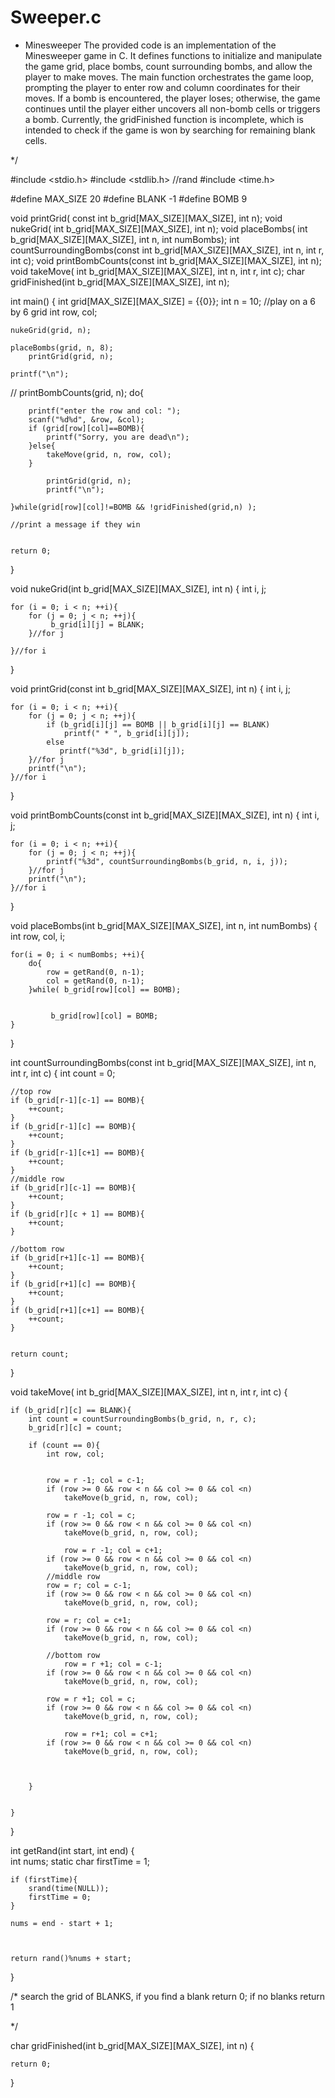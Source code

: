 # Sweeper.c


*
  Minesweeper 
The provided code is an implementation of the Minesweeper game in C. It defines functions to initialize and manipulate the game grid, place bombs, count surrounding bombs, and allow the player to make moves. The main function orchestrates the game loop, prompting the player to enter row and column coordinates for their moves. If a bomb is encountered, the player loses; otherwise, the game continues until the player either uncovers all non-bomb cells or triggers a bomb. Currently, the gridFinished function is incomplete, which is intended to check if the game is won by searching for remaining blank cells.








  
  
  


*/

#include <stdio.h>
#include <stdlib.h> //rand
#include <time.h>

#define MAX_SIZE 20
#define BLANK -1
#define BOMB 9


void printGrid( const int b_grid[MAX_SIZE][MAX_SIZE], int n);
void nukeGrid( int b_grid[MAX_SIZE][MAX_SIZE], int n);
void placeBombs( int b_grid[MAX_SIZE][MAX_SIZE], int n, int numBombs);
int countSurroundingBombs(const int b_grid[MAX_SIZE][MAX_SIZE], int n, int r, int c);
void printBombCounts(const  int b_grid[MAX_SIZE][MAX_SIZE], int n);
void takeMove( int b_grid[MAX_SIZE][MAX_SIZE], int n, int r, int c);
char gridFinished(int b_grid[MAX_SIZE][MAX_SIZE], int n);

int main()
{
	int grid[MAX_SIZE][MAX_SIZE] = {{0}};
	int n = 10; //play on a 6 by 6 grid
	int row, col;
	
	nukeGrid(grid, n);

	placeBombs(grid, n, 8);
		printGrid(grid, n);
		
	printf("\n");
//	   printBombCounts(grid, n);
	do{
	
		printf("enter the row and col: ");
		scanf("%d%d", &row, &col);
		if (grid[row][col]==BOMB){
			printf("Sorry, you are dead\n");
		}else{
			takeMove(grid, n, row, col);
		}
		
			printGrid(grid, n);
			printf("\n");
			
	}while(grid[row][col]!=BOMB && !gridFinished(grid,n) );
	
	//print a message if they win
	
   
	return 0;
}

void nukeGrid(int b_grid[MAX_SIZE][MAX_SIZE], int n)
{
	int i, j;
	
	for (i = 0; i < n; ++i){
		for (j = 0; j < n; ++j){
		     b_grid[i][j] = BLANK;
		}//for j
		
	}//for i
	
}

void printGrid(const int b_grid[MAX_SIZE][MAX_SIZE], int n)
{
	int i, j;
	
	for (i = 0; i < n; ++i){
		for (j = 0; j < n; ++j){
			if (b_grid[i][j] == BOMB || b_grid[i][j] == BLANK)
				printf(" * ", b_grid[i][j]);
			else
		       printf("%3d", b_grid[i][j]);
		}//for j
		printf("\n");	
	}//for i
}

void printBombCounts(const int b_grid[MAX_SIZE][MAX_SIZE], int n)
{
	int i, j;
	
	for (i = 0; i < n; ++i){
		for (j = 0; j < n; ++j){
		    printf("%3d", countSurroundingBombs(b_grid, n, i, j));
		}//for j
		printf("\n");	
	}//for i
}

void placeBombs(int b_grid[MAX_SIZE][MAX_SIZE], int n, int numBombs)
{
	int row, col, i;
	
	for(i = 0; i < numBombs; ++i){
		do{
			row = getRand(0, n-1);
	        col = getRand(0, n-1);
		}while( b_grid[row][col] == BOMB);
		
	
	         b_grid[row][col] = BOMB;
	}
}


int countSurroundingBombs(const int b_grid[MAX_SIZE][MAX_SIZE], int n, int r, int c)
{
	int count = 0;
	
	//top row
	if (b_grid[r-1][c-1] == BOMB){
		++count;
	}
	if (b_grid[r-1][c] == BOMB){
		++count;
	}
	if (b_grid[r-1][c+1] == BOMB){
		++count;
	}
	//middle row
	if (b_grid[r][c-1] == BOMB){
		++count;
	}
	if (b_grid[r][c + 1] == BOMB){
		++count;
	}
	
	//bottom row
	if (b_grid[r+1][c-1] == BOMB){
		++count;
	}
	if (b_grid[r+1][c] == BOMB){
		++count;
	}
	if (b_grid[r+1][c+1] == BOMB){
		++count;
	}


	return count;
}

void takeMove( int b_grid[MAX_SIZE][MAX_SIZE], int n, int r, int c)
{
	
	if (b_grid[r][c] == BLANK){
		int count = countSurroundingBombs(b_grid, n, r, c);
		b_grid[r][c] = count;
		
		if (count == 0){
			int row, col;
			
			
			row = r -1; col = c-1;
			if (row >= 0 && row < n && col >= 0 && col <n)
				takeMove(b_grid, n, row, col);
				
			row = r -1; col = c;
			if (row >= 0 && row < n && col >= 0 && col <n)
				takeMove(b_grid, n, row, col);
				
				row = r -1; col = c+1;
			if (row >= 0 && row < n && col >= 0 && col <n)
				takeMove(b_grid, n, row, col);
			//middle row	
			row = r; col = c-1;
			if (row >= 0 && row < n && col >= 0 && col <n)
				takeMove(b_grid, n, row, col);
				
			row = r; col = c+1;
			if (row >= 0 && row < n && col >= 0 && col <n)
				takeMove(b_grid, n, row, col);
			
			//bottom row	
				row = r +1; col = c-1;
			if (row >= 0 && row < n && col >= 0 && col <n)
				takeMove(b_grid, n, row, col);
				
			row = r +1; col = c;
			if (row >= 0 && row < n && col >= 0 && col <n)
				takeMove(b_grid, n, row, col);
				
				row = r+1; col = c+1;
			if (row >= 0 && row < n && col >= 0 && col <n)
				takeMove(b_grid, n, row, col);
				
			
			
		}
		
		
	}
	
}

int getRand(int start, int end)
{	
	int nums;
	static char firstTime = 1;
	
	
	if (firstTime){
		srand(time(NULL));
		firstTime = 0;
	}

	nums = end - start + 1;



	return rand()%nums + start;
}

/*
	search the grid of BLANKS, if you find  a blank
	return 0;
	if no blanks
	return 1

*/

char gridFinished(int b_grid[MAX_SIZE][MAX_SIZE], int n)
{
	
	
	return 0;
}
